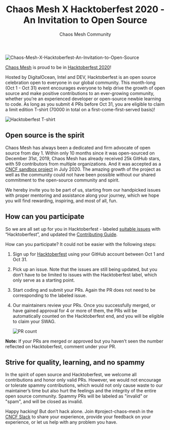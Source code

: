 ﻿---
slug: /chaos-mesh-x-hacktoberfest-2020
title: Chaos Mesh X Hacktoberfest 2020 - An Invitation to Open Source
author: Chaos Mesh Community
author_url: https://github.com/chaos-mesh
author_image_url: https://avatars1.githubusercontent.com/u/59082378?v=4
image: /img/chaos-mesh-x-hacktoberfest.jpg
tags: [Chaos Mesh, Chaos Engineering, Open Source]
---

![Chaos-Mesh-X-Hacktoberfest-An-Invitation-to-Open-Source](/img/chaos-mesh-x-hacktoberfest.jpg)

[Chaos Mesh](https://github.com/chaos-mesh/chaos-mesh) is proud to be in [Hacktoberfest 2020](https://hacktoberfest.digitalocean.com/)!

Hosted by DigitalOcean, Intel and DEV, Hacktoberfest is an open source celebration open to everyone in our global community. This month-long (Oct 1 - Oct 31) event encourages everyone to help drive the growth of open source and make positive contributions to an ever-growing community, whether you’re an experienced developer or open-source newbie learning to code. As long as you submit 4 PRs before Oct 31, you are eligible to claim a limit edition T-shirt (70000 in total on a first-come-first-served basis)!  

<!--truncate-->

![Hacktoberfest T-shirt](/img/hacktoberfest-shirt.png)

## Open source is the spirit 

Chaos Mesh has always been a dedicated and firm advocate of open source from day 1. Within only 10 months since it was open-sourced on December 31st, 2019, Chaos Mesh has already received 25k GitHub stars, with 59 contributors from multiple organizations. And it was accepted as a [CNCF sandbox project](https://www.cncf.io/sandbox-projects/) in July 2020. The amazing growth of the project as well as the community could not have been possible without our shared commitment to the open-source community and spirit. 

We hereby invite you to be part of us, starting from our handpicked issues with proper mentoring and assistance along your journey, which we hope you will find rewarding, inspiring, and most of all, fun. 

## How can you participate

So we are all set up for you in Hacktoberfest - labeled [suitable issues](https://github.com/chaos-mesh/chaos-mesh/issues?q=is%3Aissue+is%3Aopen+label%3AHacktoberfest) with “Hacktoberfest”, and updated the [Contributing Guide](https://github.com/chaos-mesh/chaos-mesh/blob/master/CONTRIBUTING.md).

How can you participate? It could not be easier with the following steps: 

1. Sign up for [Hacktoberfest](https://hacktoberfest.digitalocean.com/login) using your GitHub account between Oct 1 and Oct 31.
2. Pick up an issue. Note that the issues are still being updated, but you don’t have to be limited to issues with the Hacktoberfest label, which only serve as a starting point. 
3. Start coding and submit your PRs. Again the PR does not need to be corresponding to the labeled issue.
4. Our maintainers review your PRs. Once you successfully merged, or have gained approval for 4 or more of them, the PRs will be automatically counted on the Hacktoberfest end, and you will be eligible to claim your SWAG.

    ![PR count](/img/PR-count.png)

**Note:** If your PRs are merged or approved but you haven’t seen the number reflected on Hacktoberfest, comment under your PR.

## Strive for quality, learning, and no spammy 

In the spirit of open source and Hacktoberfest, we welcome all contributions and honor only valid PRs. However, we would not encourage or tolerate spammy contributions, which would not only cause waste to our maintainer’s time but also hurt the feelings and the integrity of the entire open source community. Spammy PRs will be labeled as "invalid" or "spam", and will be closed as invalid. 

Happy hacking! But don’t hack alone. Join #project-chaos-mesh in the [CNCF Slack](https://join.slack.com/t/cloud-native/shared_invite/zt-fyy3b8up-qHeDNVqbz1j8HDY6g1cY4w) to share your experience, provide your feedback on your experience, or let us help with any problem you have. 